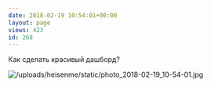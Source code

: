 ```yaml
---
date: 2018-02-19 10:54:01+00:00
layout: page
views: 423
id: 268
---
```


Как сделать красивый дашборд?



![/uploads/heisenme/static/photo_2018-02-19_10-54-01.jpg](/uploads/heisenme/static/photo_2018-02-19_10-54-01.jpg)
